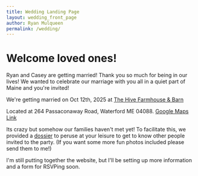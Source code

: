 ```yaml
---
title: Wedding Landing Page
layout: wedding_front_page
author: Ryan Mulqueen
permalink: /wedding/
---
```



# Welcome loved ones!

Ryan and Casey are getting married! Thank you so much for being in our lives! We wanted to celebrate our marriage with you all in a quiet part of Maine and you're invited! 

We're getting married on Oct 12th, 2025 at [The Hive Farmhouse & Barn](https://www.thehiveweddings.com/)

Located at 264 Passaconaway Road, Waterford ME 04088. [Google Maps Link](https://maps.app.goo.gl/5GBNpqGNGGZMkQxH9)

Its crazy but somehow our families haven't met yet! To facilitate this, we provided a [dossier]({{site.baseurl}}/dossier) to peruse at your leisure to get to know other people invited to the party. (If you want some more fun photos included please send them to me!)

I'm still putting together the website, but I'll be setting up more information and a form for RSVPing soon.
